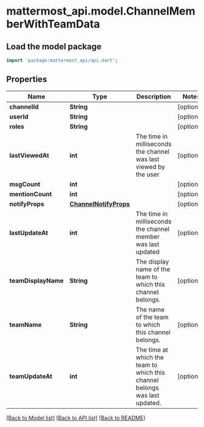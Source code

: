 # mattermost_api.model.ChannelMemberWithTeamData

## Load the model package
```dart
import 'package:mattermost_api/api.dart';
```

## Properties
Name | Type | Description | Notes
------------ | ------------- | ------------- | -------------
**channelId** | **String** |  | [optional] 
**userId** | **String** |  | [optional] 
**roles** | **String** |  | [optional] 
**lastViewedAt** | **int** | The time in milliseconds the channel was last viewed by the user | [optional] 
**msgCount** | **int** |  | [optional] 
**mentionCount** | **int** |  | [optional] 
**notifyProps** | [**ChannelNotifyProps**](ChannelNotifyProps.md) |  | [optional] 
**lastUpdateAt** | **int** | The time in milliseconds the channel member was last updated | [optional] 
**teamDisplayName** | **String** | The display name of the team to which this channel belongs. | [optional] 
**teamName** | **String** | The name of the team to which this channel belongs. | [optional] 
**teamUpdateAt** | **int** | The time at which the team to which this channel belongs was last updated. | [optional] 

[[Back to Model list]](../README.md#documentation-for-models) [[Back to API list]](../README.md#documentation-for-api-endpoints) [[Back to README]](../README.md)


